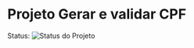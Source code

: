 # Projeto Gerar e validar CPF

Status: ![Status do Projeto](https://img.shields.io/badge/status-em%20andamento-yellow)